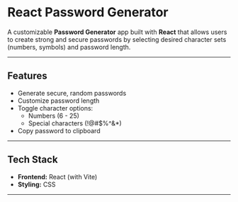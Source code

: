 # React Password Generator

A customizable **Password Generator** app built with **React** that allows users to create strong and secure passwords by selecting desired character sets (numbers, symbols) and password length.

---


## Features

- Generate secure, random passwords
- Customize password length
- Toggle character options:
  - Numbers (6 - 25)
  - Special characters (!@#$%^&*)
- Copy password to clipboard

---

## Tech Stack

- **Frontend:** React (with Vite)
- **Styling:** CSS 

---
